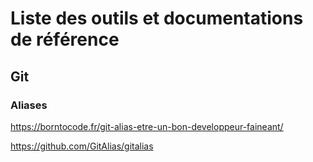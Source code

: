 # Liste des outils et documentations de référence

## Git

### Aliases

https://borntocode.fr/git-alias-etre-un-bon-developpeur-faineant/

https://github.com/GitAlias/gitalias
